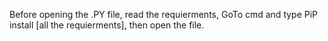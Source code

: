 Before opening the .PY file, read the requierments, GoTo cmd and type PiP install [all the requierments], then open the file.
